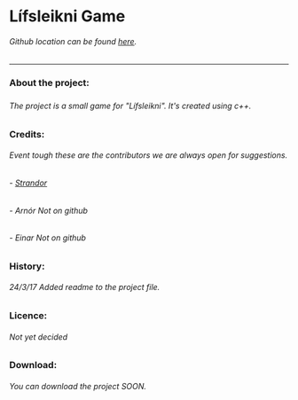 <h1>Lífsleikni Game</h1>
<h6>Github location can be found <a href="https://github.com/Strandor/Lifsleikni/">here</a>.</h6>
<hr>
<h3>About the project:<h3>
<h6>The project is a small game for "Lífsleikni". It's created using c++.</h6>
<h3>Credits:</h3>
<h6>Event tough these are the contributors we are always open for suggestions.</h6>
<h6>- <a href="https://github.com/Strandor">Strandor</a></h6>
<h6>- <a>Arnór</a><i> Not on github</i></h6>
<h6>- <a>Einar</a><i> Not on github</i></h6>
<h3>History:</h3>
<h6><i>24/3/17</i> Added readme to the project file.</h6>
<h3>Licence:</h3>
<h6>Not yet decided</h6>
<h3>Download:</h3>
<h6>You can download the project <a>SOON</a>.</h6>
